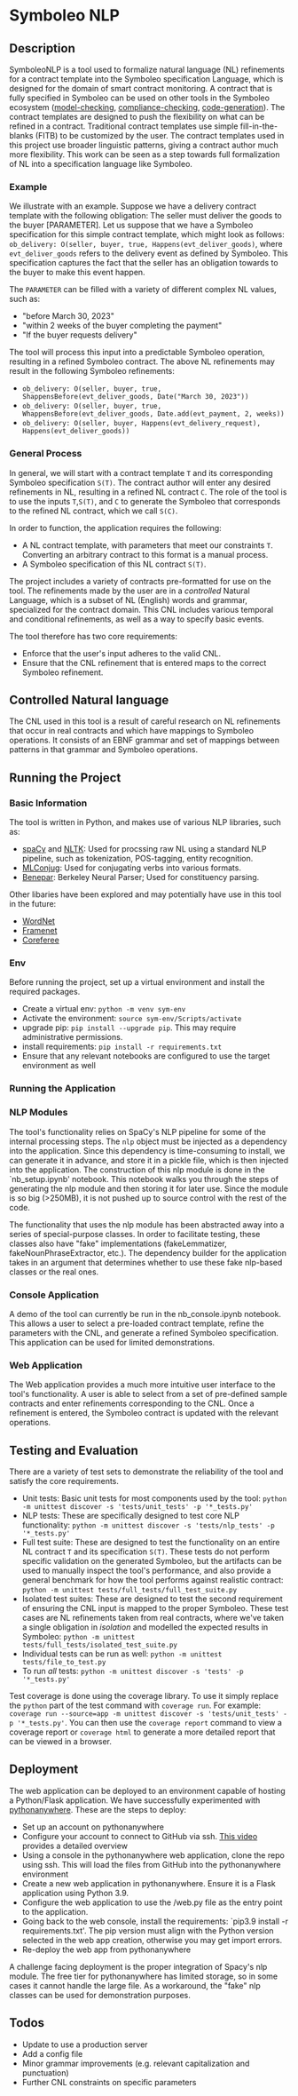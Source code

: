 # Symboleo NLP

## Description

SymboleoNLP is a tool used to formalize natural language (NL) refinements for a contract template into the Symboleo specification Language, which is designed for the domain of smart contract monitoring. A contract that is fully specified in Symboleo can be used on other tools in the Symboleo ecosystem ([model-checking](https://github.com/Smart-Contract-Modelling-uOttawa/Symboleo-Compliance-Checker), [compliance-checking](https://github.com/Smart-Contract-Modelling-uOttawa/Symboleo-Model-Checker), [code-generation](https://github.com/Smart-Contract-Modelling-uOttawa/Symboleo-IDE)). The contract templates are designed to push the flexibility on what can be refined in a contract. Traditional contract templates use simple fill-in-the-blanks (FITB) to be customized by the user. The contract templates used in this project use broader linguistic patterns, giving a contract author much more flexibility. This work can be seen as a step towards full formalization of NL into a specification language like Symboleo.

### Example
We illustrate with an example. Suppose we have a delivery contract template with the following obligation: The seller must deliver the goods to the buyer \[PARAMETER\]. Let us suppose that we have a Symboleo specification for this simple contract template, which might look as follows: `ob_delivery: O(seller, buyer, true, Happens(evt_deliver_goods)`, where `evt_deliver_goods` refers to the delivery event as defined by Symboleo. This specification captures the fact that the seller has an obligation towards to the buyer to make this event happen.

The `PARAMETER` can be filled with a variety of different complex NL values, such as:
- "before March 30, 2023"
- "within 2 weeks of the buyer completing the payment"
- "If the buyer requests delivery"

The tool will process this input into a predictable Symboleo operation, resulting in a refined Symboleo contract. The above NL refinements may result in the following Symboleo refinements:
- `ob_delivery: O(seller, buyer, true, ShappensBefore(evt_deliver_goods, Date("March 30, 2023"))`
- `ob_delivery: O(seller, buyer, true, WhappensBefore(evt_deliver_goods, Date.add(evt_payment, 2, weeks))`
- `ob_delivery: O(seller, buyer, Happens(evt_delivery_request), Happens(evt_deliver_goods))`

### General Process

In general, we will start with a contract template `T` and its corresponding Symboleo specification `S(T)`. The contract author will enter any desired refinements in NL, resulting in a refined NL contract `C`. The role of the tool is to use the inputs `T`,`S(T)`, and `C` to generate the Symboleo that corresponds to the refined NL contract, which we call `S(C)`.

In order to function, the application requires the following:
- A NL contract template, with parameters that meet our constraints `T`. Converting an arbitrary contract to this format is a manual process.
- A Symboleo specification of this NL contract `S(T)`. 

The project includes a variety of contracts pre-formatted for use on the tool. The refinements made by the user are in a _controlled_ Natural Language, which is a subset of NL (English) words and grammar, specialized for the contract domain. This CNL includes various temporal and conditional refinements, as well as a way to specify basic events. 

The tool therefore has two core requirements:
- Enforce that the user's input adheres to the valid CNL.
- Ensure that the CNL refinement that is entered maps to the correct Symboleo refinement.


## Controlled Natural language

The CNL used in this tool is a result of careful research on NL refinements that occur in real contracts and which have mappings to Symboleo operations. It consists of an EBNF grammar and set of mappings between patterns in that grammar and Symboleo operations.


## Running the Project

### Basic Information
The tool is written in Python, and makes use of various NLP libraries, such as:
- [spaCy](https://spacy.io/) and [NLTK](https://www.nltk.org/): Used for procssing raw NL using a standard NLP pipeline, such as tokenization, POS-tagging, entity recognition.
- [MLConjug](https://pypi.org/project/mlconjug3/): Used for conjugating verbs into various formats.
- [Benepar](https://pypi.org/project/benepar/): Berkeley Neural Parser; Used for constituency parsing.

Other libaries have been explored and may potentially have use in this tool in the future:
- [WordNet](https://www.nltk.org/howto/wordnet.html)
- [Framenet](https://www.nltk.org/howto/framenet.html)
- [Coreferee](https://pypi.org/project/coreferee/)


### Env
Before running the project, set up a virtual environment and install the required packages.
- Create a virtual env: `python -m venv sym-env`
- Activate the environment: `source sym-env/Scripts/activate`
- upgrade pip: `pip install --upgrade pip`. This may require administrative permissions.
- install requirements: `pip install -r requirements.txt`
- Ensure that any relevant notebooks are configured to use the target environment as well

### Running the Application


### NLP Modules

The tool's functionality relies on SpaCy's NLP pipeline for some of the internal processing steps. The `nlp` object must be injected as a dependency into the application. Since this dependency is time-consuming to install, we can generate it in advance, and store it in a pickle file, which is then injected into the application. The construction of this nlp module is done in the `nb_setup.ipynb' notebook. This notebook walks you through the steps of generating the nlp module and then storing it for later use. Since the module is so big (>250MB), it is not pushed up to source control with the rest of the code. 

The functionality that uses the nlp module has been abstracted away into a series of special-purpose classes. In order to facilitate testing, these classes also have "fake" implementations (fakeLemmatizer, fakeNounPhraseExtractor, etc.). The dependency builder for the application takes in an argument that determines whether to use these fake nlp-based classes or the real ones.  

### Console Application

A demo of the tool can currently be run in the nb_console.ipynb notebook. This allows a user to select a pre-loaded contract template, refine the parameters with the CNL, and generate a refined Symboleo specification. This application can be used for limited demonstrations.
  
### Web Application

The Web application provides a much more intuitive user interface to the tool's functionality. A user is able to select from a set of pre-defined sample contracts and enter refinements corresponding to the CNL. Once a refinement is entered, the Symboleo contract is updated with the relevant operations.


## Testing and Evaluation

There are a variety of test sets to demonstrate the reliability of the tool and satisfy the core requirements.
- Unit tests: Basic unit tests for most components used by the tool: `python -m unittest discover -s 'tests/unit_tests' -p '*_tests.py'`
- NLP tests: These are specifically designed to test core NLP functionality: `python -m unittest discover -s 'tests/nlp_tests' -p '*_tests.py'`
- Full test suite: These are designed to test the functionality on an entire NL contract `T` and its specification `S(T)`. These tests do not perform specific validation on the generated Symboleo, but the artifacts can be used to manually inspect the tool's performance, and also provide a general benchmark for how the tool performs against realistic contract: `python -m unittest tests/full_tests/full_test_suite.py`
- Isolated test suites: These are designed to test the second requirement of ensuring the CNL input is mapped to the proper Symboleo. These test cases are NL refinements taken from real contracts, where we've taken a single obligation in _isolation_ and modelled the expected results in Symboleo: `python -m unittest tests/full_tests/isolated_test_suite.py`
- Individual tests can be run as well: `python -m unittest tests/file_to_test.py`
- To run _all_ tests: `python -m unittest discover -s 'tests' -p '*_tests.py'`

Test coverage is done using the coverage library. To use it simply replace the `python` part of the test command with `coverage run`. For example: `coverage run --source=app -m unittest discover -s 'tests/unit_tests' -p '*_tests.py'`. You can then use the `coverage report` command to view a coverage report or `coverage html` to generate a more detailed report that can be viewed in a browser. 

## Deployment

The web application can be deployed to an environment capable of hosting a Python/Flask application. We have successfully experimented with [pythonanywhere](https://www.pythonanywhere.com/). These are the steps to deploy:
- Set up an account on pythonanywhere
- Configure your account to connect to GitHub via ssh. [This video](https://www.youtube.com/watch?v=4sTZN15J33A&ab_channel=KevinTech) provides a detailed overview
- Using a console in the pythonanywhere web application, clone the repo using ssh. This will load the files from GitHub into the pythonanywhere environment
- Create a new web application in pythonanywhere. Ensure it is a Flask application using Python 3.9.
- Configure the web application to use the /web.py file as the entry point to the application.
- Going back to the web console, install the requirements: `pip3.9 install -r requirements.txt'. The pip version must align with the Python version selected in the web app creation, otherwise you may get import errors.
- Re-deploy the web app from pythonanywhere

A challenge facing deployment is the proper integration of Spacy's nlp module. The free tier for pythonanywhere has limited storage, so in some cases it cannot handle the large file. As a workaround, the "fake" nlp classes can be used for demonstration purposes. 


## Todos

- Update to use a production server
- Add a config file
- Minor grammar improvements (e.g. relevant capitalization and punctuation)
- Further CNL constraints on specific parameters



